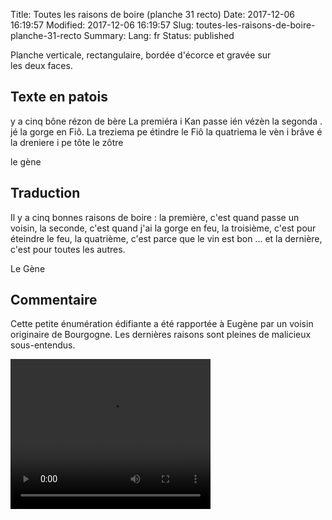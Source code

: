 Title: Toutes les raisons de boire (planche 31 recto)
Date: 2017-12-06 16:19:57
Modified: 2017-12-06 16:19:57
Slug: toutes-les-raisons-de-boire-planche-31-recto
Summary: 
Lang: fr
Status: published


<figure class="image-block" style="float: right;">
  <img alt="" src="{static}/images/planche_31_recto.png">
  <figcaption style="max-width: 199px"></figcaption>
</figure>
Planche verticale, rectangulaire, bordée d'écorce et gravée sur les deux faces.


## Texte en patois
 y a cinq bône rézon de bère  La premiéra i Kan passe ién vézèn  la segonda . jé la gorge en Fiô. La treziema pe étindre le Fiô  la quatriema le vèn i brâve é la dreniere i pe tôte le zôtre

le gène

## Traduction
Il y a cinq bonnes raisons de boire : la première, c'est quand passe un voisin, la seconde, c'est quand j'ai la gorge en feu, la troisième, c'est pour éteindre le feu, la quatrième, c'est parce que le vin est bon ... et la dernière, c'est pour toutes les autres.

Le Gène

## Commentaire
 Cette petite énumération édifiante a été rapportée à Eugène par un voisin originaire de Bourgogne. Les dernières raisons sont pleines de malicieux sous-entendus.



<video width="320" height="240" controls>
  <source src="https://d1njpgd0ygatdn.cloudfront.net/video_31.mp4" type="video/mp4">
</video>
